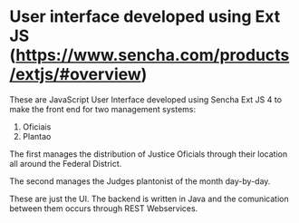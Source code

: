 # User interface developed using Ext JS (https://www.sencha.com/products/extjs/#overview)

These are JavaScript User Interface developed using Sencha Ext JS 4 to make the front end for two management systems:
1. Oficiais
2. Plantao

The first manages the distribution of Justice Oficials through their location all around the Federal District. 

The second manages the Judges plantonist of the month day-by-day.

These are just the UI. The backend is written in Java and the comunication between them occurs through REST Webservices.
